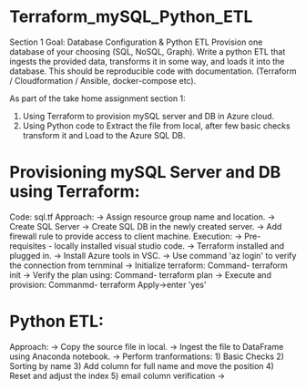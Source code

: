 # Terraform_mySQL_Python_ETL

Section 1 Goal: Database Configuration & Python ETL 
Provision one database of your choosing (SQL, NoSQL, Graph).  Write a python ETL that ingests the provided data, transforms it in some way, and loads it into the database. This should be reproducible code with documentation. (Terraform / Cloudformation / Ansible, docker-compose etc). 

As part of the take home assignment section 1:

  1) Using Terraform to provision mySQL server and DB in Azure cloud.
  2) Using Python code to Extract the file from local, after few basic checks transform it and Load to the Azure SQL DB.

# Provisioning mySQL Server and DB using Terraform:

Code: sql.tf
Approach: 
  -> Assign resource group name and location.
  -> Create SQL Server
  -> Create SQL DB in the newly created server.
  -> Add firewall rule to provide access to client machine.
Execution:
  -> Pre-requisites - locally installed visual studio code.
  -> Terraform installed and plugged in.
  -> Install Azure tools in VSC.
  -> Use command 'az login' to verify the connection from ternminal
  -> Initialize terraform: Command- terraform init
  -> Verify the plan using: Command- terraform plan
  -> Execute and provision: Commanmd- terraform Apply->enter 'yes'

# Python ETL:
Approach:
  -> Copy the source file in local.
  -> Ingest the file to DataFrame using Anaconda notebook.
  -> Perform tranformations:
      1) Basic Checks
      2) Sorting by name
      3) Add column for full name and move the position
      4) Reset and adjust the index
      5) email column verification
  -> 
